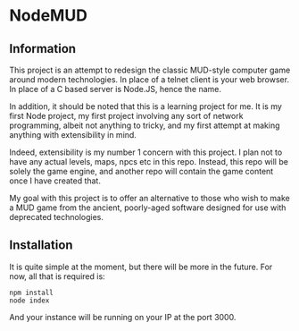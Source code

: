 # NodeMUD

## Information
This project is an attempt to redesign the classic MUD-style computer game around modern technologies.
In place of a telnet client is your web browser. In place of a C based server is Node.JS, hence the name.

In addition, it should be noted that this is a learning project for me. It is my first Node project, my first project involving any sort of network programming, albeit not anything to tricky, and my first attempt at making anything with extensibility in mind.

Indeed, extensibility is my number 1 concern with this project. I plan not to have any actual levels, maps, npcs etc in this repo. Instead, this repo will be solely the game engine, and another repo will contain the game content once I have created that.

My goal with this project is to offer an alternative to those who wish to make a MUD game from the ancient, poorly-aged software designed for use with deprecated technologies.

## Installation
It is quite simple at the moment, but there will be more in the future.
For now, all that is required is:
```
npm install
node index
```
And your instance will be running on your IP at the port 3000.
